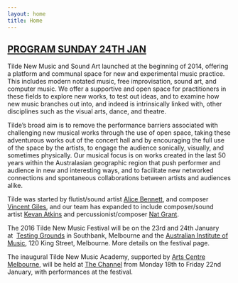 ```yaml
---
layout: home
title: Home
---
```


## [PROGRAM SUNDAY 24TH JAN](http://www.tilde.net.au/wp-content/uploads/2014/07/Sunday-program-notes.pdf)

Tilde New Music and Sound Art launched at the beginning of 2014, offering a platform and communal space for new and experimental music practice. This includes modern notated music, free improvisation, sound art, and computer music. We offer a supportive and open space for practitioners in these fields to explore new works, to test out ideas, and to examine how new music branches out into, and indeed is intrinsically linked with, other disciplines such as the visual arts, dance, and theatre.

Tilde’s broad aim is to remove the performance barriers associated with challenging new musical works through the use of open space, taking these adventurous works out of the concert hall and by encouraging the full use of the space by the artists, to engage the audience sonically, visually, and sometimes physically. Our musical focus is on works created in the last 50 years within the Australasian geographic region that push performer and audience in new and interesting ways, and to facilitate new networked connections and spontaneous collaborations between artists and audiences alike.

Tilde was started by flutist/sound artist [Alice Bennett](http://www.alicebennett.net), and composer [Vincent Giles](http://www.vgiles.net), and our team has expanded to include composer/sound artist [Kevan Atkins](http://kevanatkins.com/) and percussionist/composer [Nat Grant](http://www.natgrantmusic.com/).

The 2016 Tilde New Music Festival will be on the 23rd and 24th January at  [Testing Grounds](http://www.testing-grounds.com.au) in Southbank, Melbourne and the [Australian Institute of Music](http://www.aim.edu.au/), 120 King Street, Melbourne. More details on the festival page.

The inaugural Tilde New Music Academy, supported by [Arts Centre Melbourne](https://www.artscentremelbourne.com.au/whats-on/the-channel/tilde-new-music-academy), will be held at [The Channel](https://www.artscentremelbourne.com.au/discover/the-channel) from Monday 18th to Friday 22nd January, with performances at the festival.

